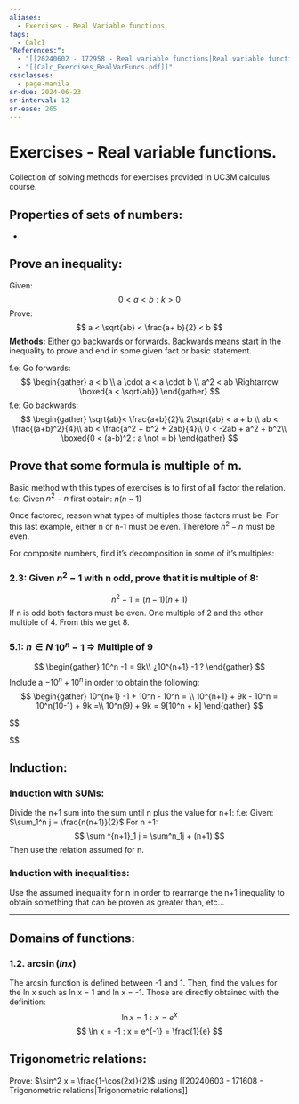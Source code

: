 ```yaml
---
aliases:
  - Exercises - Real Variable functions
tags:
  - CalcI
"References:":
  - "[[20240602 - 172958 - Real variable functions|Real variable functions]]"
  - "[[Calc_Exercises_RealVarFuncs.pdf]]"
cssclasses:
  - page-manila
sr-due: 2024-06-23
sr-interval: 12
sr-ease: 265
---
```

# Exercises - Real variable functions. 

Collection of solving methods for exercises provided in UC3M calculus course. 

## Properties of sets of numbers: 
+ 
## Prove an inequality: 
Given:
$$
0< a < b: k > 0
$$
Prove:
$$
a < \sqrt{ab} < \frac{a+ b}{2} < b
$$
**Methods:**
Either go backwards or forwards. Backwards means start in the inequality to prove and end in some given fact or basic statement.

f.e: Go forwards: 
$$
\begin{gather}
a < b \\
a \cdot a < a \cdot b \\
a^2 < ab \Rightarrow \boxed{a < \sqrt{ab}}
\end{gather}
$$
f.e: Go backwards:
$$
\begin{gather}
\sqrt{ab}< \frac{a+b}{2}\\
2\sqrt{ab} < a + b \\
ab < \frac{(a+b)^2}{4}\\
ab < \frac{a^2 + b^2 + 2ab}{4}\\
0 < -2ab + a^2 + b^2\\
\boxed{0 < (a-b)^2 : a \not = b}
\end{gather}
$$

## Prove that some formula is multiple of m.

Basic method with this types of exercises is to first of all factor the relation. 
f.e: Given $n^2-n$ first obtain: $n(n-1)$

Once factored, reason what types of multiples those factors must be. For this last example, either n or n-1 must be even. Therefore $n^2 - n$ must be even. 

For composite numbers, find it’s decomposition in some of it’s multiples: 

### 2.3: Given $n^2-1$ with n odd, prove that it is multiple of 8: 
$$
n^2 - 1 = (n-1)(n+1)
$$
If n is odd both factors must be even. One multiple of 2 and the other multiple of 4. From this we get 8. 

### 5.1: $n\in N$ $10 ^n - 1$ => Multiple of 9
$$
\begin{gather}
10^n -1 = 9k\\
¿10^{n+1} -1  ?
\end{gather}
$$
Include a $-10^n + 10^n$ in order to obtain the following:
$$
\begin{gather}
10^{n+1} -1 + 10^n - 10^n = \\
10^{n+1} + 9k - 10^n = 10^n(10-1) + 9k =\\
10^n(9) + 9k = 9[10^n + k]
\end{gather}
$$

$$

$$
## Induction: 

### Induction with SUMs: 
Divide the n+1 sum into the sum until n plus the value for n+1: 
f.e: Given: $\sum_1^n j = \frac{n(n+1)}{2}$ 
	For n +1: 
$$
	\sum ^{n+1}_1 j = \sum^n_1j + (n+1)
$$
	Then use the relation assumed for n.

### Induction with inequalities: 
Use the assumed inequality for n in order to rearrange the n+1 inequality to obtain something that can be proven as greater than, etc…

***

## Domains of functions:

### 1.2. $\arcsin(ln x)$
The arcsin function is defined between -1 and 1. Then, find the values for the ln x such as ln x = 1 and ln x = -1. Those are directly obtained with the definition: 
$$
\ln x = 1: x = e^x
$$
$$
\ln x = -1 : x = e^{-1} = \frac{1}{e}
$$
## Trigonometric relations:

Prove: $\sin^2 x = \frac{1-\cos(2x)}{2}$ using [[20240603 - 171608 - Trigonometric relations|Trigonometric relations]]
